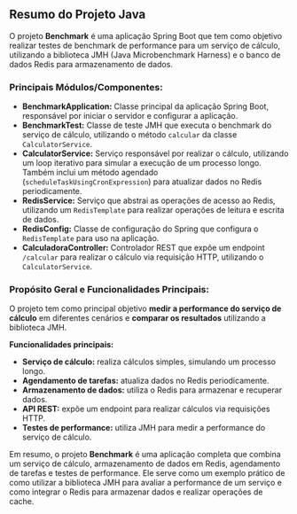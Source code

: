 ## Resumo do Projeto Java

O projeto **Benchmark** é uma aplicação Spring Boot que tem como objetivo realizar testes de benchmark de performance para um serviço de cálculo, utilizando a biblioteca JMH (Java Microbenchmark Harness) e o banco de dados Redis para armazenamento de dados. 

### Principais Módulos/Componentes:

* **BenchmarkApplication:** Classe principal da aplicação Spring Boot, responsável por iniciar o servidor e configurar a aplicação.
* **BenchmarkTest:** Classe de teste JMH que executa o benchmark do serviço de cálculo, utilizando o método `calcular` da classe `CalculatorService`.
* **CalculatorService:** Serviço responsável por realizar o cálculo, utilizando um loop iterativo para simular a execução de um processo longo. Também inclui um método agendado (`scheduleTaskUsingCronExpression`) para atualizar dados no Redis periodicamente.
* **RedisService:** Serviço que abstrai as operações de acesso ao Redis, utilizando um `RedisTemplate` para realizar operações de leitura e escrita de dados.
* **RedisConfig:** Classe de configuração do Spring que configura o `RedisTemplate` para uso na aplicação.
* **CalculadoraController:** Controlador REST que expõe um endpoint `/calcular` para realizar o cálculo via requisição HTTP, utilizando o `CalculatorService`.


### Propósito Geral e Funcionalidades Principais:

O projeto tem como principal objetivo **medir a performance do serviço de cálculo** em diferentes cenários e **comparar os resultados** utilizando a biblioteca JMH. 

**Funcionalidades principais:**

* **Serviço de cálculo:** realiza cálculos simples, simulando um processo longo.
* **Agendamento de tarefas:** atualiza dados no Redis periodicamente.
* **Armazenamento de dados:** utiliza o Redis para armazenar e recuperar dados.
* **API REST:** expõe um endpoint para realizar cálculos via requisições HTTP.
* **Testes de performance:** utiliza JMH para medir a performance do serviço de cálculo.

Em resumo, o projeto **Benchmark** é uma aplicação completa que combina um serviço de cálculo, armazenamento de dados em Redis, agendamento de tarefas e testes de performance. Ele serve como um exemplo prático de como utilizar a biblioteca JMH para avaliar a performance de um serviço e como integrar o Redis para armazenar dados e realizar operações de cache.